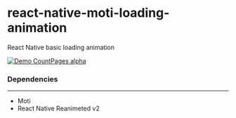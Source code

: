 # react-native-moti-loading-animation
React Native basic loading animation



[![Demo CountPages alpha](https://media.giphy.com/media/R9THsxlLpD1XiJP1j3/giphy.gif)](https://media.giphy.com/media/R9THsxlLpD1XiJP1j3/giphy.gif)


### Dependencies
---
 - Moti
 - React Native Reanimeted v2

